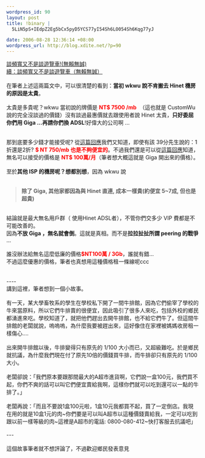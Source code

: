 ```yaml
--- 
wordpress_id: 90
layout: post
title: !binary |
  5LiN5pS+IEdpZ2Eg5bCx5pyD5YCS77yI54Sh6LO054Sh6Kqg77yJ

date: 2006-08-28 12:36:14 +08:00
wordpress_url: http://blog.xdite.net/?p=90
---
```

<p><a href="http://blog.xdite.net/?p=87">談頻寬又不是談遊覽車!(無賴無誠) </a><br /><a href="http://blog.xdite.net/?p=88"> 續：談頻寬又不是談遊覽車（無賴無誠）</a><br /><br />在筆者上述這兩篇文中，可以很清楚的看到：<strong>當初 wkwu 說不肯搬去 Hinet 機房的原因是太貴</strong>。<br /><br />太貴是多貴呢？wkwu 當初說的牌價是 <font color="#ff0000"><strong>NT$ 7500 /mb</strong></font>&nbsp; （這也就是 CustomWu 說的完全沒談過的價錢）沒有談過最惠價就去跟使用者說 Hinet 太貴，<strong>只好委屈你們用 Giga ...再請你們換 ADSL</strong>!好偉大的公司啊 ...</p><p><br />那到底要多少錢才能接受呢? 從<a href="http://blog.xdite.net/?p=87#comment-51">這篇回應</a>我們又知道，即使有該 39分先生說的：1折還是2折? <strong><font color="#ff0000">$ NT 750/mb 也是不夠便宜的</font></strong>。不過我們還是可以從<a href="http://blog.xdite.net/?p=88#comment-58">這篇回應</a>知道，無名可以接受的價格是 <font color="#ff0000"><strong>NT$ 100萬/月</strong></font>（筆者想大概這就是 Giga 開出來的價格）。<br /><br />至於<strong>其他 ISP 的機房呢？想都別想</strong>，因為 wkwu 說<br /><br /></p><blockquote><strong><span class="q">除了 Giga, 其他家都因為與 Hinet 直連, 成本一樣貴(約便宜 5~7成, 但也是超貴)</span></strong><br /></blockquote><span class="q"><br />結論就是最大無名用戶群（ 使用Hinet ADSL者），不管你們交多少 VIP 費都是不可能改善的。<br />因為<strong>不放 Giga ，無名就會倒</strong>。這就是真相。而不是<strong>拉拉扯扯所謂 peering 的戰爭 </strong>...<br /><br />誰沒辦法給無名這麼低廉的價格<font color="#ff0000"><strong>$NT100萬 / 3Gb</strong></font>，誰就有錯...<br />不過這麼優惠的價格，筆者也真想用這種價格租一條線呢ccc<br /><br /><br />----<br />講到這裡，筆者想到一個小故事。<br /><br />有一天，某大學畜牧系的學生在學校私下開了一間牛排館，因為它們偷宰了學校的牛來當原料，所以它們牛排賣的很便宜，因此吸引了很多人來吃，包括外校的鄉民都湧進來吃。學校知道了，就把他們趕出去開牛排館，也不給它們牛了。但這間牛排館的老闆就說，嗚嗚嗚，為什麼我要被趕出來，這好像住在家裡被媽媽收房租一樣傷心....<br /><br />出來開牛排館以後，牛排變得只有原先的 1/100 大小而已，又超級難吃。於是鄉民就抗議，為什麼我們現在付了原先10倍的價錢買牛排，而牛排卻只有原先的 1/100大小。<br /><br />老闆卻說：「我們原本要跟那間最大的A超市進貨啊，它們說一盒100元，我們買不起，你們不爽的話可以叫它們便宜賣給我啊，這樣你們就可以吃到還可以一點的牛排了。」<br /><br />老闆再說：「而且不要說1盒100元啦，1盒10元我都買不起，買了一定倒店。我現在用的就是10盒1元的肉~你們要是可以叫A超市以這種價錢賣給我，一定可以吃到跟以前一樣等級的肉~這裡是A超市的電話: 0800-080-412~快打客服去抗議吧」<br /><br />---<br /><br />這個故事筆者就不想評論了，不過歡迎鄉民發表意見</span>
